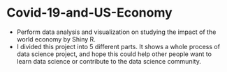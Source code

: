 # Covid-19-and-US-Economy
- Perform data analysis and visualization on studying the impact of the world economy by Shiny R.
- I divided this project into 5 different parts. It shows a whole process of data science project, and hope this could help other people want to learn data science or contribute to the data science community.

